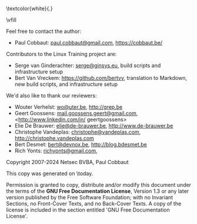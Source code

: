 \textcolor{white}{.}

\vfill

Feel free to contact the author:

- Paul Cobbaut: <paul.cobbaut@gmail.com>, <https://cobbaut.be/>

Contributors to the Linux Training project are:

- Serge van Ginderachter: <serge@ginsys.eu>, build scripts and infrastructure setup
- Bert Van Vreckem: <https://github.com/bertvv>, translation to Markdown, new build scripts, and infrastructure setup

We'd also like to thank our reviewers:

- Wouter Verhelst: <wo@uter.be>, <http://grep.be>
- Geert Goossens: <mail.goossens.geert@gmail.com>, <<http://www.linkedin.com/in/> geertgoossens>
- Elie De Brauwer: <elie@de-brauwer.be>, <http://www.de-brauwer.be>
- Christophe Vandeplas: <christophe@vandeplas.com>, <http://christophe.vandeplas.com>
- Bert Desmet: <bert@devnox.be>, <http://blog.bdesmet.be>
- Rich Yonts: <richyonts@gmail.com>,

Copyright 2007-2024 Netsec BVBA, Paul Cobbaut

This copy was generated on \today.

Permission is granted to copy, distribute and/or modify this document under the terms of the **GNU Free Documentation License**, Version 1.3 or any later version published by the Free Software Foundation; with no Invariant Sections, no Front-Cover Texts, and no Back-Cover Texts. A copy of the license is included in the section entitled 'GNU Free Documentation License'.

